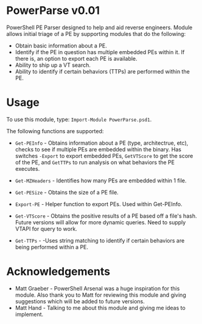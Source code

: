 # PowerParse v0.01
PowerShell PE Parser designed to help and aid reverse engineers. Module allows initial triage of a PE by supporting modules that do the following: 
* Obtain basic information about a PE. 
* Identify if the PE in question has multiple embedded PEs within it. If there is, an option to export each PE is available. 
* Ability to ship up a VT search. 
* Ability to identify if certain behaviors (TTPs) are performed within the PE.

# Usage

To use this module, type: `Import-Module PowerParse.psd1`. 

The following functions are supported: 

* `Get-PEInfo` - Obtains information about a PE (type, architectrue, etc), checks to see if multiple PEs are embedded within the binary. Has switches `-Export` to export embedded PEs, `GetVTScore` to get the score of the PE, and `GetTTPs` to run analysis on what behaviors the PE executes.

* `Get-MZHeaders` - Identifies how many PEs are embedded within 1 file. 

* `Get-PESize` - Obtains the size of a PE file. 

* `Export-PE` - Helper function to export PEs. Used within Get-PEInfo. 

* `Get-VTScore` - Obtains the positive results of a PE based off a file's hash. Future versions will allow for more dynamic queries. Need to supply VTAPI for query to work. 

* `Get-TTPs` - -Uses string matching to identify if certain behaviors are being performed within a PE. 


# Acknowledgements
* Matt Graeber - PowerShell Arsenal was a huge inspiration for this module. Also thank you to Matt for reviewing this module and giving suggestions which will be added to future versions. 
* Matt Hand - Talking to me about this module and giving me ideas to implement. 
